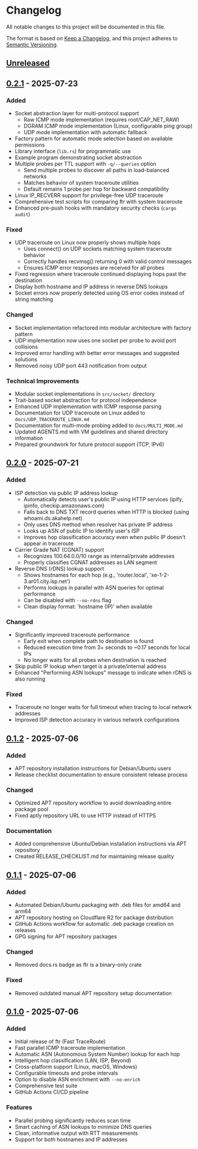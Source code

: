# Changelog

All notable changes to this project will be documented in this file.

The format is based on [Keep a Changelog](https://keepachangelog.com/en/1.0.0/),
and this project adheres to [Semantic Versioning](https://semver.org/spec/v2.0.0.html).

## [Unreleased]

## [0.2.1] - 2025-07-23

### Added
- Socket abstraction layer for multi-protocol support
  - Raw ICMP mode implementation (requires root/CAP_NET_RAW)
  - DGRAM ICMP mode implementation (Linux, configurable ping group)
  - UDP mode implementation with automatic fallback
- Factory pattern for automatic mode selection based on available permissions
- Library interface (`lib.rs`) for programmatic use
- Example program demonstrating socket abstraction
- Multiple probes per TTL support with `-q/--queries` option
  - Send multiple probes to discover all paths in load-balanced networks
  - Matches behavior of system traceroute utilities
  - Default remains 1 probe per hop for backward compatibility
- Linux IP_RECVERR support for privilege-free UDP traceroute
- Comprehensive test scripts for comparing ftr with system traceroute
- Enhanced pre-push hooks with mandatory security checks (`cargo audit`)

### Fixed
- UDP traceroute on Linux now properly shows multiple hops
  - Uses connect() on UDP sockets matching system traceroute behavior
  - Correctly handles recvmsg() returning 0 with valid control messages
  - Ensures ICMP error responses are received for all probes
- Fixed regression where traceroute continued displaying hops past the destination
- Display both hostname and IP address in reverse DNS lookups
- Socket errors now properly detected using OS error codes instead of string matching

### Changed
- Socket implementation refactored into modular architecture with factory pattern
- UDP implementation now uses one socket per probe to avoid port collisions
- Improved error handling with better error messages and suggested solutions
- Removed noisy UDP port 443 notification from output

### Technical Improvements
- Modular socket implementations in `src/socket/` directory
- Trait-based socket abstraction for protocol independence
- Enhanced UDP implementation with ICMP response parsing
- Documentation for UDP traceroute on Linux added to `docs/UDP_TRACEROUTE_LINUX.md`
- Documentation for multi-mode probing added to `docs/MULTI_MODE.md`
- Updated AGENTS.md with VM guidelines and shared directory information
- Prepared groundwork for future protocol support (TCP, IPv6)

## [0.2.0] - 2025-07-21

### Added
- ISP detection via public IP address lookup
  - Automatically detects user's public IP using HTTP services (ipify, ipinfo, checkip.amazonaws.com)
  - Falls back to DNS TXT record queries when HTTP is blocked (using whoami.ds.akahelp.net)
  - Only uses DNS method when resolver has private IP address
  - Looks up ASN of public IP to identify user's ISP
  - Improves hop classification accuracy even when public IP doesn't appear in traceroute
- Carrier Grade NAT (CGNAT) support
  - Recognizes 100.64.0.0/10 range as internal/private addresses
  - Properly classifies CGNAT addresses as LAN segment
- Reverse DNS (rDNS) lookup support
  - Shows hostnames for each hop (e.g., 'router.local', 'xe-1-2-3.ar01.city.isp.net')
  - Performs lookups in parallel with ASN queries for optimal performance
  - Can be disabled with `--no-rdns` flag
  - Clean display format: 'hostname (IP)' when available

### Changed
- Significantly improved traceroute performance
  - Early exit when complete path to destination is found
  - Reduced execution time from 3+ seconds to ~0.17 seconds for local IPs
  - No longer waits for all probes when destination is reached
- Skip public IP lookup when target is a private/internal address
- Enhanced "Performing ASN lookups" message to indicate when rDNS is also running

### Fixed
- Traceroute no longer waits for full timeout when tracing to local network addresses
- Improved ISP detection accuracy in various network configurations

## [0.1.2] - 2025-07-06

### Added
- APT repository installation instructions for Debian/Ubuntu users
- Release checklist documentation to ensure consistent release process

### Changed
- Optimized APT repository workflow to avoid downloading entire package pool
- Fixed aptly repository URL to use HTTP instead of HTTPS

### Documentation
- Added comprehensive Ubuntu/Debian installation instructions via APT repository
- Created RELEASE_CHECKLIST.md for maintaining release quality

## [0.1.1] - 2025-07-06

### Added
- Automated Debian/Ubuntu packaging with .deb files for amd64 and arm64
- APT repository hosting on Cloudflare R2 for package distribution
- GitHub Actions workflow for automatic .deb package creation on releases
- GPG signing for APT repository packages

### Changed
- Removed docs.rs badge as ftr is a binary-only crate

### Fixed
- Removed outdated manual APT repository setup documentation

## [0.1.0] - 2025-07-06

### Added
- Initial release of ftr (Fast TraceRoute)
- Fast parallel ICMP traceroute implementation
- Automatic ASN (Autonomous System Number) lookup for each hop
- Intelligent hop classification (LAN, ISP, Beyond)
- Cross-platform support (Linux, macOS, Windows)
- Configurable timeouts and probe intervals
- Option to disable ASN enrichment with `--no-enrich`
- Comprehensive test suite
- GitHub Actions CI/CD pipeline

### Features
- Parallel probing significantly reduces scan time
- Smart caching of ASN lookups to minimize DNS queries
- Clean, informative output with RTT measurements
- Support for both hostnames and IP addresses

[Unreleased]: https://github.com/dweekly/ftr/compare/v0.2.1...HEAD
[0.2.1]: https://github.com/dweekly/ftr/compare/v0.2.0...v0.2.1
[0.2.0]: https://github.com/dweekly/ftr/compare/v0.1.2...v0.2.0
[0.1.2]: https://github.com/dweekly/ftr/compare/v0.1.1...v0.1.2
[0.1.1]: https://github.com/dweekly/ftr/compare/v0.1.0...v0.1.1
[0.1.0]: https://github.com/dweekly/ftr/releases/tag/v0.1.0
